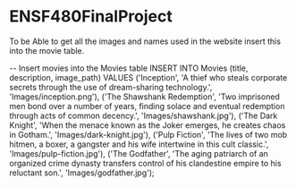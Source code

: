 # ENSF480FinalProject

To be Able to get all the images and names used in the website insert this into the movie table.

-- Insert movies into the Movies table
INSERT INTO Movies (title, description, image_path)
VALUES
    ('Inception', 'A thief who steals corporate secrets through the use of dream-sharing technology.', 'Images/inception.png'),
    ('The Shawshank Redemption', 'Two imprisoned men bond over a number of years, finding solace and eventual redemption through acts of common decency.', 'Images/shawshank.jpg'),
    ('The Dark Knight', 'When the menace known as the Joker emerges, he creates chaos in Gotham.', 'Images/dark-knight.jpg'),
    ('Pulp Fiction', 'The lives of two mob hitmen, a boxer, a gangster and his wife intertwine in this cult classic.', 'Images/pulp-fiction.jpg'),
    ('The Godfather', 'The aging patriarch of an organized crime dynasty transfers control of his clandestine empire to his reluctant son.', 'Images/godfather.jpg');
